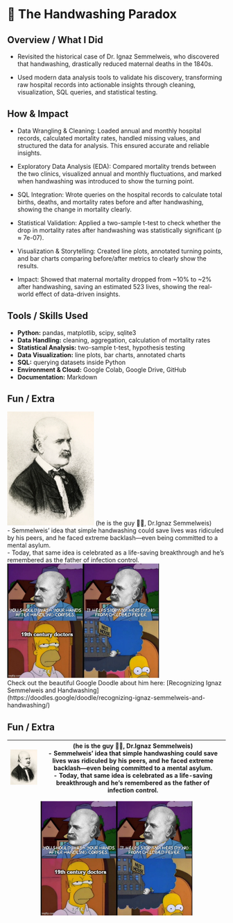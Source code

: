 # 🧼 The Handwashing Paradox  

## Overview / What I Did
- Revisited the historical case of Dr. Ignaz Semmelweis, who discovered that handwashing, drastically reduced maternal deaths in the 1840s.
  
- Used modern data analysis tools to validate his discovery, transforming raw hospital records into actionable insights through cleaning, visualization, SQL queries, and statistical testing.


##  How & Impact
- Data Wrangling & Cleaning: Loaded annual and monthly hospital records, calculated mortality rates, handled missing values, and structured the data for analysis. This ensured accurate and reliable insights.

- Exploratory Data Analysis (EDA): Compared mortality trends between the two clinics, visualized annual and monthly fluctuations, and marked when handwashing was introduced to show the turning point.

- SQL Integration: Wrote queries on the hospital records to calculate total births, deaths, and mortality rates before and after handwashing, showing the change in mortality clearly.

- Statistical Validation: Applied a two-sample t-test to check whether the drop in mortality rates after handwashing was statistically significant (p ≈ 7e-07).
  
- Visualization & Storytelling: Created line plots, annotated turning points, and bar charts comparing before/after metrics to clearly show the results.
  
- Impact: Showed that maternal mortality dropped from ~10% to ~2% after handwashing, saving an estimated 523 lives, showing the real-world effect of data-driven insights.


## Tools / Skills Used
- **Python:** pandas, matplotlib, scipy, sqlite3
- **Data Handling:** cleaning, aggregation, calculation of mortality rates
- **Statistical Analysis:** two-sample t-test, hypothesis testing
- **Data Visualization:** line plots, bar charts, annotated charts
- **SQL:** querying datasets inside Python
- **Environment & Cloud:** Google Colab, Google Drive, GitHub
- **Documentation:** Markdown


## Fun / Extra
<img src="../../gifs/semmelweise.png" alt="Semmelweise" width="200"/>
(he is the guy ☝🏼, Dr.Ignaz Semmelweis)<br>
- Semmelweis’ idea that simple handwashing could save lives was ridiculed by his peers, and he faced extreme backlash—even being committed to a mental asylum.<br>
- Today, that same idea is celebrated as a life-saving breakthrough and he’s remembered as the father of infection control.
<img src="../../gifs/meme.jpg" alt="Meme" width="350"/>
<br>
Check out the beautiful Google Doodle about him here: [Recognizing Ignaz Semmelweis and Handwashing](https://doodles.google/doodle/recognizing-ignaz-semmelweis-and-handwashing/)





## Fun / Extra

| <img src="../../gifs/semmelweise.png" alt="Semmelweise" width="200"/> | (he is the guy ☝🏼, Dr.Ignaz Semmelweis)<br>- Semmelweis’ idea that simple handwashing could save lives was ridiculed by his peers, and he faced extreme backlash—even being committed to a mental asylum.<br>- Today, that same idea is celebrated as a life-saving breakthrough and he’s remembered as the father of infection control. |
|----------------------------------------------------------------------|------------------------------------------------------------------------------------------------------------------------------------------------------------------------------------------------------------------------------------------------------------------|

<p align="center">
  <img src="../../gifs/meme.jpg" alt="Meme" width="350"/>
</p>

